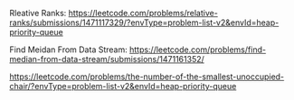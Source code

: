 Rleative Ranks: https://leetcode.com/problems/relative-ranks/submissions/1471117329/?envType=problem-list-v2&envId=heap-priority-queue

Find Meidan From Data Stream: https://leetcode.com/problems/find-median-from-data-stream/submissions/1471161352/

https://leetcode.com/problems/the-number-of-the-smallest-unoccupied-chair/?envType=problem-list-v2&envId=heap-priority-queue
